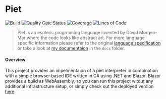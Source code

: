 # Piet 

[![Build](https://github.com/lethiess/piet/actions/workflows/build.yml/badge.svg?branch=main)](https://github.com/lethiess/piet/actions/workflows/build.yml) 
[![Quality Gate Status](https://sonarcloud.io/api/project_badges/measure?project=lethiess_piet&metric=alert_status&token=a723caac6e13b3c59c89a7417d4a7cb9c2859878)](https://sonarcloud.io/summary/new_code?id=lethiess_piet) [![Coverage](https://sonarcloud.io/api/project_badges/measure?project=lethiess_piet&metric=coverage&token=a723caac6e13b3c59c89a7417d4a7cb9c2859878)](https://sonarcloud.io/summary/new_code?id=lethiess_piet) [![Lines of Code](https://sonarcloud.io/api/project_badges/measure?project=lethiess_piet&metric=ncloc&token=a723caac6e13b3c59c89a7417d4a7cb9c2859878)](https://sonarcloud.io/summary/new_code?id=lethiess_piet)


> Piet is an esoteric progrmming language invented by David Morgen-Mar where the code looks like abstract art. 
For more language specific information please refer to the original [language specification](https://www.dangermouse.net/esoteric/piet.html) or 
take a look at [my documentaion](https://github.com/lethiess/piet/blob/main/docs/PIET.md) in the ```docs``` folder.

#### Overview 

This project provides an impelmentaion of a piet interpreter in combination with a simple browser based IDE written in C# using .NET and Blazor.
Blazor provides a build as WebAssembly, so you can run this project witout any additional infrastructure setup, or simply check out the 
deployed version [here](https://lethiess.github.io/piet). 





